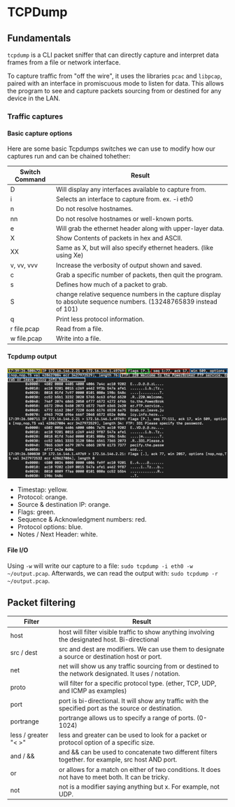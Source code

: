 # TCPDump

## Fundamentals

`tcpdump` is a CLI packet sniffer that can directly capture and interpret data frames from a file or network interface.

To capture traffic from "off the wire", it uses the libraries `pcac` and `libpcap`, paired with an interface in promiscuous mode to listen for data. This allows the program to see and capture packets sourcing from or destined for any device in the LAN.

### Traffic captures

#### Basic capture options

Here are some basic Tcpdumps switches we can use to modify how our captures run and can be chained tohether:

| Switch Command | Result |
|---|---|
| D | Will display any interfaces available to capture from. |
| i | Selects an interface to capture from. ex. -i eth0 |
| n | Do not resolve hostnames. |
| nn | Do not resolve hostnames or well-known ports. |
| e | Will grab the ethernet header along with upper-layer data. |
| X | Show Contents of packets in hex and ASCII. |
| XX | Same as X, but will also specify ethernet headers. (like using Xe) |
| v, vv, vvv | Increase the verbosity of output shown and saved. |
| c | Grab a specific number of packets, then quit the program. |
| s | Defines how much of a packet to grab. |
| S | change relative sequence numbers in the capture display to absolute sequence numbers. (13248765839 instead of 101) |
| q | Print less protocol information. |
| r file.pcap | Read from a file. |
| w file.pcap | Write into a file. |

#### Tcpdump output

![Output example](image.png)

- Timestap: yellow.
- Protocol: orange.
- Source & destination IP: orange.
- Flags: green.
- Sequence & Acknowledgment numbers: red.
- Protocol options: blue.
- Notes / Next Header: white.

#### File I/O

Using `-w` will write our capture to a file: `sudo tcpdump -i eth0 -w ~/output.pcap`. Afterwards, we can read the output with: `sudo tcpdump -r ~/output.pcap`.

## Packet filtering

| Filter | Result |
|---|---|
| host | host will filter visible traffic to show anything involving the designated host. Bi-directional |
| src / dest | src and dest are modifiers. We can use them to designate a source or destination host or port. |
| net | net will show us any traffic sourcing from or destined to the network designated. It uses / notation. |
| proto | will filter for a specific protocol type. (ether, TCP, UDP, and ICMP as examples) |
| port | port is bi-directional. It will show any traffic with the specified port as the source or destination. |
| portrange | portrange allows us to specify a range of ports. (0-1024) |
| less / greater "< >" | less and greater can be used to look for a packet or protocol option of a specific size. |
| and / && | and && can be used to concatenate two different filters together. for example, src host AND port. |
| or | or allows for a match on either of two conditions. It does not have to meet both. It can be tricky. |
| not | not is a modifier saying anything but x. For example, not UDP. |
